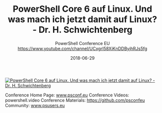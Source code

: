 ﻿---
title: PowerShell Core 6 auf Linux. Und was mach ich jetzt damit auf Linux? - Dr. H. Schwichtenberg
date: 2018-06-29
tags: PowerShellConf, Europe, English, Conference, PowerShellConfEU
author: PowerShell Conference EU https://www.youtube.com/channel/UCxgrI58XiKnDDByjhRJs5fg
---

[![PowerShell Core 6 auf Linux. Und was mach ich jetzt damit auf Linux? - Dr. H. Schwichtenberg](https://i3.ytimg.com/vi/FHH5vWraxF8/hqdefault.jpg "PowerShell Core 6 auf Linux. Und was mach ich jetzt damit auf Linux? - Dr. H. Schwichtenberg")](https://www.youtube.com/watch?v=FHH5vWraxF8)

Conference Home Page: www.psconf.eu
Conference Videos: powershell.video
Conference Materials: https://github.com/psconfeu
Community: www.psusers.eu
